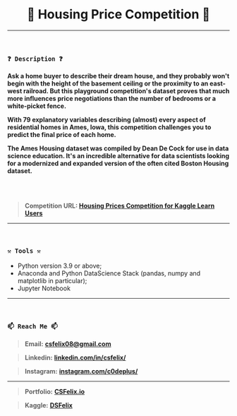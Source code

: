 <h1 align="center">🌟 Housing Price Competition 🌟</h1>

----
<br>

### `❓ Description ❓`

**Ask a home buyer to describe their dream house, and they probably won't begin with the height of the basement ceiling or the proximity to an east-west railroad. But this playground competition's dataset proves that much more influences price negotiations than the number of bedrooms or a white-picket fence.**

**With 79 explanatory variables describing (almost) every aspect of residential homes in Ames, Iowa, this competition challenges you to predict the final price of each home.**

**The Ames Housing dataset was compiled by Dean De Cock for use in data science education. It's an incredible alternative for data scientists looking for a modernized and expanded version of the often cited Boston Housing dataset.**

<br/><br/>

> **Competition URL: [Housing Prices Competition for Kaggle Learn Users](https://www.kaggle.com/competitions/home-data-for-ml-course/overview)**

----
<br>

### `⚒️ Tools ⚒️`

* Python version 3.9 or above;
* Anaconda and Python DataScience Stack (pandas, numpy and matplotlib in particular);
* Jupyter Notebook

----
<br>

### `📫 Reach Me 📫`

> **Email:** **[csfelix08@gmail.com](mailto:csfelix08@gmail.com?)**

> **Linkedin:** **[linkedin.com/in/csfelix/](https://www.linkedin.com/in/csfelix/)**

> **Instagram:** **[instagram.com/c0deplus/](https://www.instagram.com/c0deplus/)**

----

> **Portfolio:** **[CSFelix.io](https://csfelix.github.io/)**

> **Kaggle:** **[DSFelix](https://www.kaggle.com/dsfelix)**
